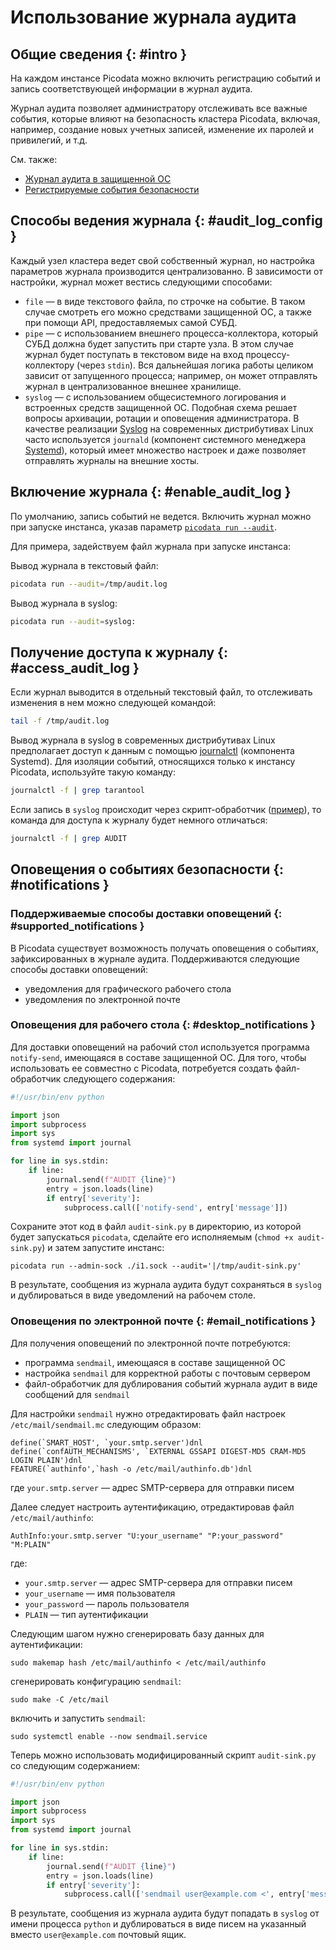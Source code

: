 # Использование журнала аудита

## Общие сведения  {: #intro }

На каждом инстансе Picodata можно включить регистрацию событий и
запись соответствующей информации в журнал аудита.

Журнал аудита позволяет администратору отслеживать все важные события,
которые влияют на безопасность кластера Picodata, включая, например,
создание новых учетных записей, изменение их паролей и привилегий, и
т.д.

См. также:

- [Журнал аудита в защищенной ОС](../security/audit_log.md)
- [Регистрируемые события безопасности](../reference/audit_events.md)

## Способы ведения журнала {: #audit_log_config }

Каждый узел кластера ведет свой собственный журнал, но настройка
параметров журнала производится централизованно. В зависимости от
настройки, журнал может вестись следующими способами:

- `file` — в виде текстового файла, по строчке на событие. В таком
случае смотреть его можно средствами защищенной ОС, а также при помощи
API, предоставляемых самой СУБД.
- `pipe` — с использованием внешнего процесса-коллектора, который СУБД должна
будет запустить при старте узла. В этом случае журнал будет поступать в
текстовом виде на вход процессу-коллектору (через `stdin`). Вся дальнейшая
логика работы целиком зависит от запущенного процесса; например, он
может отправлять журнал в централизованное внешнее хранилище.
- `syslog` — с использованием общесистемного логирования и встроенных
средств защищенной ОС. Подобная схема решает вопросы архивации, ротации
и оповещения администратора. В качестве реализации
[Syslog](https://ru.wikipedia.org/wiki/Syslog) на
современных дистрибутивах Linux часто используется `journald` (компонент
системного менеджера
[Systemd](https://ru.wikipedia.org/wiki/Systemd)),
который имеет множество настроек и даже позволяет отправлять журналы на
внешние хосты.

## Включение журнала {: #enable_audit_log }

По умолчанию, запись событий не ведется. Включить журнал можно при
запуске инстанса, указав параметр [`picodata run --audit`].
<!-- - с помощью API-функции [pico.audit()](../reference/api.md#picoaudit) -->

Для примера, задействуем файл журнала при запуске инстанса:

Вывод журнала в текстовый файл:

```bash
picodata run --audit=/tmp/audit.log
```

Вывод журнала в syslog:

```bash
picodata run --audit=syslog:
```

[`picodata run --audit`]: ../reference/cli.md#run_audit

## Получение доступа к журналу {: #access_audit_log }

Если журнал выводится в отдельный текстовый файл, то отслеживать
изменения в нем можно следующей командой:

```bash
tail -f /tmp/audit.log
```

Вывод журнала в syslog в современных дистрибутивах Linux предполагает
доступ к данным с помощью
[journalctl](https://www.man7.org/linux/man-pages/man1/journalctl.1.html)
(компонента Systemd). Для изоляции событий, относящихся только к
инстансу Picodata, используйте такую команду:

```bash
journalctl -f | grep tarantool
```

Если запись в `syslog` происходит через скрипт-обработчик
([пример](#desktop_notifications)), то команда для доступа к журналу
будет немного отличаться:

```bash
journalctl -f | grep AUDIT
```

## Оповещения о событиях безопасности {: #notifications }

### Поддерживаемые способы доставки оповещений {: #supported_notifications }

В Picodata существует возможность получать оповещения о событиях,
зафиксированных в журнале аудита. Поддерживаются следующие способы
доставки оповещений:

- уведомления для графического рабочего стола
- уведомления по электронной почте

### Оповещения для рабочего стола {: #desktop_notifications }

Для доставки оповещений на рабочий стол используется программа
`notify-send`, имеющаяся в составе защищенной ОС. Для того, чтобы
использовать ее совместно с Picodata, потребуется создать файл-обработчик
следующего содержания:

```python
#!/usr/bin/env python

import json
import subprocess
import sys
from systemd import journal

for line in sys.stdin:
    if line:
        journal.send(f"AUDIT {line}")
        entry = json.loads(line)
        if entry['severity']:
            subprocess.call(['notify-send', entry['message']])

```

Сохраните этот код в файл `audit-sink.py` в директорию, из которой будет
запускаться `picodata`, сделайте его исполняемым (`chmod +x
audit-sink.py`) и затем запустите инстанс:

```shell
picodata run --admin-sock ./i1.sock --audit='|/tmp/audit-sink.py'
```
В результате, сообщения из журнала аудита будут сохраняться в `syslog` и
дублироваться в виде уведомлений на рабочем столе.

<!--
Установка среды рабочего стола в защищенной ОС Альт СП Релиз 10 выполняется из
репозитория [c10f1]:

```bash
su -
cat << EOF | sudo tee /etc/apt/sources.list.d/c10f1
rpm http://ftp.altlinux.org/pub/distributions/ALTLinux/ c10f1/branch/x86_64 classic
rpm http://ftp.altlinux.org/pub/distributions/ALTLinux/ c10f1/branch/noarch classic
EOF
apt-repo
apt-get update
```

[c10f1]: https://packages.altlinux.org/ru/c10f1/about/
-->

### Оповещения по электронной почте {: #email_notifications }

Для получения оповещений по электронной почте потребуются:

- программа `sendmail`, имеющаяся в составе защищенной ОС
- настройка `sendmail` для корректной работы с почтовым сервером
- файл-обработчик для дублирования событий журнала аудит в виде сообщений для `sendmail`

Для настройки `sendmail` нужно отредактировать файл настроек
`/etc/mail/sendmail.mc` следующим образом:

```
define(`SMART_HOST', `your.smtp.server')dnl
define(`confAUTH_MECHANISMS', `EXTERNAL GSSAPI DIGEST-MD5 CRAM-MD5 LOGIN PLAIN')dnl
FEATURE(`authinfo',`hash -o /etc/mail/authinfo.db')dnl
```

где `your.smtp.server` — адрес SMTP-сервера для отправки писем

Далее следует настроить аутентификацию, отредактировав файл `/etc/mail/authinfo`:

```
AuthInfo:your.smtp.server "U:your_username" "P:your_password" "M:PLAIN"
```

где:

- `your.smtp.server` — адрес SMTP-сервера для отправки писем
- `your_username` — имя пользователя
- `your_password` — пароль пользователя
- `PLAIN` — тип аутентификации

Следующим шагом нужно сгенерировать базу данных для аутентификации:

```shell
sudo makemap hash /etc/mail/authinfo < /etc/mail/authinfo
```

сгенерировать конфигурацию `sendmail`:

```shell
sudo make -C /etc/mail
```

включить и запустить `sendmail`:

```shell
sudo systemctl enable --now sendmail.service
```

Теперь можно использовать модифицированный скрипт `audit-sink.py` со следующим содержанием:

```python
#!/usr/bin/env python

import json
import subprocess
import sys
from systemd import journal

for line in sys.stdin:
    if line:
        journal.send(f"AUDIT {line}")
        entry = json.loads(line)
        if entry['severity']:
            subprocess.call(['sendmail user@example.com <', entry['message']])

```

В результате, сообщения из журнала аудита будут попадать в `syslog` от
имени процесса `python` и дублироваться в виде писем на указанный вместо
`user@example.com` почтовый ящик.
